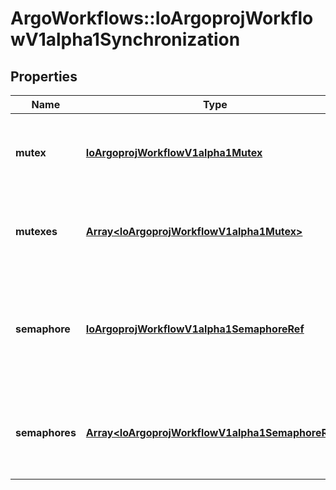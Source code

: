 # ArgoWorkflows::IoArgoprojWorkflowV1alpha1Synchronization

## Properties
Name | Type | Description | Notes
------------ | ------------- | ------------- | -------------
**mutex** | [**IoArgoprojWorkflowV1alpha1Mutex**](IoArgoprojWorkflowV1alpha1Mutex.md) | Mutex holds the Mutex lock details - deprecated, use mutexes instead | [optional] 
**mutexes** | [**Array&lt;IoArgoprojWorkflowV1alpha1Mutex&gt;**](IoArgoprojWorkflowV1alpha1Mutex.md) | v3.6 and after: Mutexes holds the list of Mutex lock details | [optional] 
**semaphore** | [**IoArgoprojWorkflowV1alpha1SemaphoreRef**](IoArgoprojWorkflowV1alpha1SemaphoreRef.md) | Semaphore holds the Semaphore configuration - deprecated, use semaphores instead | [optional] 
**semaphores** | [**Array&lt;IoArgoprojWorkflowV1alpha1SemaphoreRef&gt;**](IoArgoprojWorkflowV1alpha1SemaphoreRef.md) | v3.6 and after: Semaphores holds the list of Semaphores configuration | [optional] 


